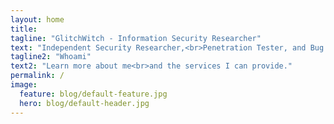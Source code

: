 ```yaml
---
layout: home
title:
tagline: "GlitchWitch - Information Security Researcher"
text: "Independent Security Researcher,<br>Penetration Tester, and Bug Hunter."
tagline2: "Whoami"
text2: "Learn more about me<br>and the services I can provide."
permalink: /
image:
  feature: blog/default-feature.jpg
  hero: blog/default-header.jpg
---
```

